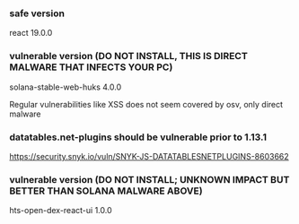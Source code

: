 
<!-- VIRKA SOM PROBLEM FØRST MEN HAR IKKE GJENTATT SEG; IGNORER FORELØPIG -->

<!-- osv api rate limits
kun faktisk malware er i osv, ikke xss og andre "mindre" sårbarheter

klone hele osv og oppdatere daglig?

### hele osv
https://storage.googleapis.com/osv-vulnerabilities/index.html

### npm sårbaheter
https://storage.googleapis.com/osv-vulnerabilities/index.html?prefix=npm/ -->

<!-- VIRKA SOM PROBLEM FØRST MEN HAR IKKE GJENTATT SEG; IGNORER FORELØPIG -->

### safe version
react 19.0.0

### vulnerable version (DO NOT INSTALL, THIS IS DIRECT MALWARE THAT INFECTS YOUR PC)
solana-stable-web-huks 4.0.0

Regular vulnerabilities like XSS does not seem covered by osv, only direct malware

### datatables.net-plugins should be vulnerable prior to 1.13.1
https://security.snyk.io/vuln/SNYK-JS-DATATABLESNETPLUGINS-8603662

### vulnerable version (DO NOT INSTALL; UNKNOWN IMPACT BUT BETTER THAN SOLANA MALWARE ABOVE)
hts-open-dex-react-ui 1.0.0
